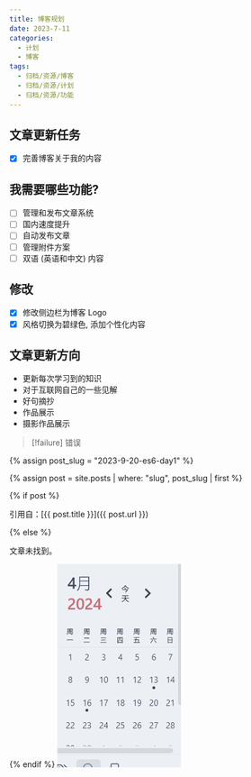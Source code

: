 ```yaml
---
title: 博客规划
date: 2023-7-11
categories:
  - 计划
  - 博客
tags:
  - 归档/资源/博客
  - 归档/资源/计划
  - 归档/资源/功能
---
```


## 文章更新任务

- [x] 完善博客关于我的内容

## 我需要哪些功能?

- [ ] 管理和发布文章系统
- [ ] 国内速度提升
- [ ] 自动发布文章
- [ ] 管理附件方案
- [ ] 双语 (英语和中文) 内容
<!-- - [ ] 自定义域名 -->
<!-- - [ ] 部署到自己的服务器中 -->

## 修改

- [x] 修改侧边栏为博客 Logo
- [x] 风格切换为碧绿色, 添加个性化内容

## 文章更新方向

- 更新每次学习到的知识
- 对于互联网自己的一些见解
- 好句摘抄
- 作品展示
- 摄影作品展示

> [!failure] 错误

{% assign post_slug = "2023-9-20-es6-day1" %}

{% assign post = site.posts | where: "slug", post_slug | first %}

{% if post %}

  引用自：[{{ post.title }}]({{ post.url }})

{% else %}

  文章未找到。

{% endif %}
![](Pasted%20image%2020240430125850.png)